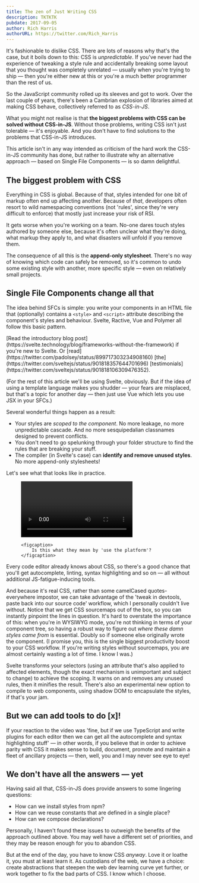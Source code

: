 ```yaml
---
title: The zen of Just Writing CSS
description: TKTKTK
pubdate: 2017-09-05
author: Rich Harris
authorURL: https://twitter.com/Rich_Harris
---
```


It's fashionable to dislike CSS. There are lots of reasons why that's the case, but it boils down to this: CSS is *unpredictable*. If you've never had the experience of tweaking a style rule and accidentally breaking some layout that you thought was completely unrelated — usually when you're trying to ship — then you're either new at this or you're a much better programmer than the rest of us.

So the JavaScript community rolled up its sleeves and got to work. Over the last couple of years, there's been a Cambrian explosion of libraries aimed at making CSS behave, collectively referred to as *CSS-in-JS*.

What you might not realise is that **the biggest problems with CSS can be solved without CSS-in-JS**. Without those problems, writing CSS isn't just tolerable — it's enjoyable. And you don't have to find solutions to the problems that CSS-in-JS introduces.

This article isn't in any way intended as criticism of the hard work the CSS-in-JS community has done, but rather to illustrate why an alternative approach — based on Single File Components — is so damn delightful.


## The biggest problem with CSS

Everything in CSS is global. Because of that, styles intended for one bit of markup often end up affecting another. Because of *that*, developers often resort to wild namespacing conventions (not 'rules', since they're very difficult to enforce) that mostly just increase your risk of RSI.

It gets worse when you're working on a team. No-one dares touch styles authored by someone else, because it's often unclear what they're doing, what markup they apply to, and what disasters will unfold if you remove them.

The consequence of all this is the **append-only stylesheet**. There's no way of knowing which code can safely be removed, so it's common to undo some existing style with another, more specific style — even on relatively small projects.


## Single File Components change all that

The idea behind SFCs is simple: you write your components in an HTML file that (optionally) contains a `<style>` and `<script>` attribute describing the component's styles and behaviour. Svelte, Ractive, Vue and Polymer all follow this basic pattern.

<aside>[Read the introductory blog post](https://svelte.technology/blog/frameworks-without-the-framework) if you're new to Svelte. Or [read](https://twitter.com/padolsey/status/899717303234908160) [the](https://twitter.com/sveltejs/status/901818357644701696) [testimonials](https://twitter.com/sveltejs/status/901818106309476352).</aside>

(For the rest of this article we'll be using Svelte, obviously. But if the idea of using a template language makes you shudder — your fears are misplaced, but that's a topic for another day — then just use Vue which lets you use JSX in your SFCs.)

Several wonderful things happen as a result:

* Your styles are *scoped to the component*. No more leakage, no more unpredictable cascade. And no more sesquipedalian classnames designed to prevent conflicts.
* You don't need to go spelunking through your folder structure to find the rules that are breaking your stuff.
* The compiler (in Svelte's case) can **identify and remove unused styles**. No more append-only stylesheets!

Let's see what that looks like in practice.

<figure>
	<video controls>
		<source type='video/mp4' src='https://svelte-technology-assets.surge.sh/just-write-css.mp4'>
	</video>

	<figcaption>
		Is this what they mean by 'use the platform'?
	</figcaption>
</figure>

Every code editor already knows about CSS, so there's a good chance that you'll get autocomplete, linting, syntax highlighting and so on — all without additional JS-fatigue-inducing tools.

And because it's real CSS, rather than some camelCased quotes-everywhere impostor, we can take advantage of the 'tweak in devtools, paste back into our source code' workflow, which I personally couldn't live without. Notice that we get CSS sourcemaps out of the box, so you can instantly pinpoint the lines in question. It's hard to overstate the importance of this: when you're in WYSIWYG mode, you're not thinking in terms of your component tree, so having a robust way to figure out *where these damn styles came from* is essential. Doubly so if someone else originally wrote the component. (I promise you, this is the single biggest productivity boost to your CSS workflow. If you're writing styles without sourcemaps, you are almost certainly wasting a lot of time. I know I was.)

Svelte transforms your selectors (using an attribute that's also applied to affected elements, though the exact mechanism is unimportant and subject to change) to achieve the scoping. It warns on and removes any unused rules, then it minifies the result. There's also an experimental new option to compile to web components, using shadow DOM to encapsulate the styles, if that's your jam.


## But we can add tools to do [x]!

If your reaction to the video was 'fine, but if we use TypeScript and write plugins for each editor then we can get all the autocomplete and syntax highlighting stuff' — in other words, if you believe that in order to achieve parity with CSS it makes sense to build, document, promote and maintain a fleet of ancillary projects — then, well, you and I may never see eye to eye!


## We don't have all the answers — yet

Having said all that, CSS-in-JS does provide answers to some lingering questions:

* How can we install styles from npm?
* How can we reuse constants that are defined in a single place?
* How can we compose declarations?

Personally, I haven't found these issues to outweigh the benefits of the approach outlined above. You may well have a different set of priorities, and they may be reason enough for you to abandon CSS.

But at the end of the day, you have to know CSS *anyway*. Love it or loathe it, you must at least learn it. As custodians of the web, we have a choice: create abstractions that steepen the web dev learning curve yet further, or work together to fix the bad parts of CSS. I know which I choose.
